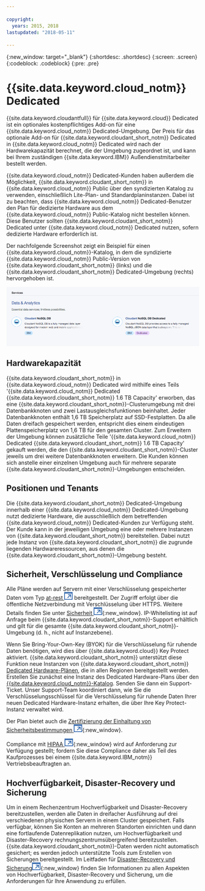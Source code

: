 ```yaml
---

copyright:
  years: 2015, 2018
lastupdated: "2018-05-11"

---
```


{:new_window: target="_blank"}
{:shortdesc: .shortdesc}
{:screen: .screen}
{:codeblock: .codeblock}
{:pre: .pre}

<!-- Acrolinx: 2017-02-23 -->

# {{site.data.keyword.cloud_notm}} Dedicated

{{site.data.keyword.cloudantfull}} für {{site.data.keyword.cloud}} Dedicated ist ein optionales kostenpflichtiges Add-on für eine {{site.data.keyword.cloud_notm}} Dedicated-Umgebung. Der Preis für das optionale Add-on für {{site.data.keyword.cloudant_short_notm}} Dedicated in {{site.data.keyword.cloud_notm}} Dedicated wird nach der Hardwarekapazität berechnet, die der Umgebung zugeordnet ist, und kann bei Ihrem zuständigen {{site.data.keyword.IBM}} Außendienstmitarbeiter bestellt werden.  

{{site.data.keyword.cloud_notm}} Dedicated-Kunden haben außerdem die Möglichkeit, {{site.data.keyword.cloudant_short_notm}} in {{site.data.keyword.cloud_notm}} Public über den syndizierten Katalog zu verwenden, einschließlich Lite-Plan- und Standardplaninstanzen. Dabei ist zu beachten, dass {{site.data.keyword.cloud_notm}} Dedicated-Benutzer den Plan für dedizierte Hardware aus dem {{site.data.keyword.cloud_notm}} Public-Katalog nicht bestellen können. Diese Benutzer sollten {{site.data.keyword.cloudant_short_notm}} Dedicated unter {{site.data.keyword.cloud_notm}} Dedicated nutzen, sofern dedizierte Hardware erforderlich ist.   

Der nachfolgende Screenshot zeigt ein Beispiel für einen {{site.data.keyword.cloud_notm}}-Katalog, in dem
die syndizierte {{site.data.keyword.cloud_notm}} Public-Version von {{site.data.keyword.cloudant_short_notm}} (links)
und die {{site.data.keyword.cloudant_short_notm}} Dedicated-Umgebung (rechts) hervorgehoben ist.  

![{{site.data.keyword.cloudant_short_notm}}-Katalog](../images/bluemix_catalog.png)

## Hardwarekapazität 

{{site.data.keyword.cloudant_short_notm}} in {{site.data.keyword.cloud_notm}} Dedicated wird mithilfe eines Teils
'{{site.data.keyword.cloud_notm}} Dedicated
{{site.data.keyword.cloudant_short_notm}} 1.6 TB Capacity' erworben, das eine {{site.data.keyword.cloudant_short_notm}}-Clusterumgebung
mit drei Datenbankknoten und zwei Lastausgleichsfunktionen beinhaltet. Jeder Datenbankknoten enthält
1,6 TB Speicherplatz auf SSD-Festplatten. Da alle Daten dreifach gespeichert werden, entspricht dies
einem eindeutigen Plattenspeicherplatz von 1,6 TB für den gesamten Cluster. Zum Erweitern der Umgebung können zusätzliche Teile '{{site.data.keyword.cloud_notm}} Dedicated
{{site.data.keyword.cloudant_short_notm}} 1.6 TB Capacity' gekauft werden, die den
{{site.data.keyword.cloudant_short_notm}}-Cluster jeweils um drei weitere Datenbankknoten
erweitern. Die Kunden können sich anstelle einer einzelnen Umgebung auch für mehrere
separate {{site.data.keyword.cloudant_short_notm}}-Umgebungen entscheiden.

## Positionen und Tenants 

Die {{site.data.keyword.cloudant_short_notm}} Dedicated-Umgebung innerhalb einer {{site.data.keyword.cloud_notm}} Dedicated-Umgebung nutzt dedizierte Hardware, die ausschließlich dem betreffenden {{site.data.keyword.cloud_notm}} Dedicated-Kunden zur Verfügung steht. Der Kunde kann in der jeweiligen Umgebung eine oder mehrere Instanzen von
{{site.data.keyword.cloudant_short_notm}} bereitstellen. Dabei nutzt jede Instanz von {{site.data.keyword.cloudant_short_notm}}
die zugrunde liegenden Hardwareressourcen, aus denen die {{site.data.keyword.cloudant_short_notm}}-Umgebung besteht. 

## Sicherheit, Verschlüsselung und Compliance 

Alle Pläne werden auf Servern mit einer Verschlüsselung gespeicherter Daten vom Typ [at-rest ![Symbol für externen Link](../images/launch-glyph.svg "Symbol für externen Link")](https://en.wikipedia.org/wiki/Data_at_rest)
bereitgestellt. Der Zugriff erfolgt über die öffentliche Netzverbindung mit Verschlüsselung über HTTPS. Weitere Details finden Sie unter [Sicherheit ![Symbol für externen Link](../images/launch-glyph.svg "Symbol für externen Link")](../offerings/security.html#security){:new_window}. 
IP-Whitelisting ist auf Anfrage beim {{site.data.keyword.cloudant_short_notm}}-Support erhältlich und gilt für
die gesamte {{site.data.keyword.cloudant_short_notm}}-Umgebung (d. h., nicht auf Instanzebene). 

Wenn Sie Bring-Your-Own-Key (BYOK) für die Verschlüsselung für ruhende Daten benötigen, wird dies über {{site.data.keyword.cloud}} Key Protect aktiviert. {{site.data.keyword.cloudant_short_notm}} unterstützt diese Funktion neue Instanzen von {{site.data.keyword.cloudant_short_notm}} [Dedicated Hardware-Plänen](https://console.bluemix.net/docs/services/Cloudant/offerings/bluemix.html#ibm-cloud-public), die in allen Regionen bereitgestellt werden. Erstellen Sie zunächst eine Instanz des Dedicated Hardware-Plans über den [{{site.data.keyword.cloud_notm}}-Katalog](https://console.bluemix.net/catalog/). Senden Sie dann ein Support-Ticket. Unser Support-Team koordiniert dann, wie Sie die Verschlüsselungsschlüssel für die Verschlüsselung für ruhende Daten Ihrer neuen Dedicated Hardware-Instanz erhalten, die über Ihre Key Protect-Instanz verwaltet wird. 

Der Plan bietet auch die [Zertifizierung der Einhaltung von Sicherheitsbestimmungen ![Symbol für externen Link](../images/launch-glyph.svg "Symbol für externen Link")](https://console.bluemix.net/docs/services/Cloudant/offerings/compliance.html#cloudant-security-compliance){:new_window}. 

Compliance mit [HIPAA ![Symbol für externen Link](../images/launch-glyph.svg "Symbol für externen Link")](https://en.wikipedia.org/wiki/Health_Insurance_Portability_and_Accountability_Act){:new_window}
wird auf Anforderung zur Verfügung gestellt; fordern Sie diese Compliance daher als Teil des Kaufprozesses bei einem {{site.data.keyword.IBM_notm}} Vertriebsbeauftragten an. 

## Hochverfügbarkeit, Disaster-Recovery und Sicherung 

Um in einem Rechenzentrum Hochverfügbarkeit und Disaster-Recovery bereitzustellen, werden alle Daten in dreifacher
Ausführung auf drei verschiedenen physischen Servern in einem Cluster gespeichert. Falls verfügbar, können Sie Konten an mehreren Standorten
einrichten und dann eine fortlaufende Datenreplikation nutzen, um Hochverfügbarkeit und Disaster-Recovery rechnungszentrumsübergreifend bereitzustellen. {{site.data.keyword.cloudant_short_notm}}-Daten werden nicht automatisch gesichert; es werden jedoch unterstützte Tools zum Erstellen von Sicherungen bereitgestellt. Im
Leitfaden für [Disaster-Recovery und Sicherung![Symbol für externen Link](../images/launch-glyph.svg "Symbol für externen Link")](https://console.bluemix.net/docs/services/Cloudant/guides/disaster-recovery-and-backup.html#disaster-recovery-and-backup){:new_window}
finden Sie Informationen zu allen Aspekten von Hochverfügbarkeit, Disaster-Recovery und Sicherung, um die Anforderungen für Ihre Anwendung zu erfüllen.
